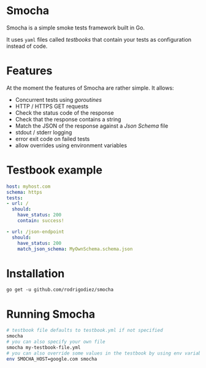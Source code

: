 # Smocha
Smocha is a simple smoke tests framework built in Go.

It uses `yaml` files called _testbooks_ that contain your tests as configuration instead of code.

# Features
At the moment the features of Smocha are rather simple. It allows:

- Concurrent tests using _goroutines_
- HTTP / HTTPS GET requests
- Check the status code of the response
- Check that the response contains a string
- Match the JSON of the response against a _Json Schema_ file
- stdout / stderr logging
- error exit code on failed tests
- allow overrides using environment variables

# Testbook example
```yaml
host: myhost.com
schema: https
tests:
- url: /
  should:
    have_status: 200
    contain: success!

- url: /json-endpoint
  should:
    have_status: 200
    match_json_schema: MyOwnSchema.schema.json
```

# Installation
```
go get -u github.com/rodrigodiez/smocha
```

# Running Smocha
```bash
# testbook file defaults to testbook.yml if not specified
smocha
# you can also specify your own file
smocha my-testbook-file.yml
# you can also override some values in the testbook by using env variables
env SMOCHA_HOST=google.com smocha
```
